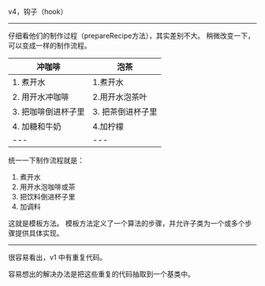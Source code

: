 v4，钩子（hook）

- - - 

仔细看他们的制作过程（prepareRecipe方法），其实差别不大。
稍微改变一下，可以变成一样的制作流程。

冲咖啡 | 泡茶
---|---
1. 煮开水|1.煮开水
2. 用开水冲咖啡|2.用开水泡茶叶
3. 把咖啡倒进杯子里|3. 把茶倒进杯子里
4. 加糖和牛奶|4.加柠檬
---|---

统一一下制作流程就是：
1. 煮开水
2. 用开水泡咖啡或茶
3. 把饮料倒进杯子里
4. 加调料

这就是模板方法。
模板方法定义了一个算法的步骤，并允许子类为一个或多个步骤提供具体实现。
- - - -

很容易看出，v1 中有重复代码。

容易想出的解决办法是把这些重复的代码抽取到一个基类中。

